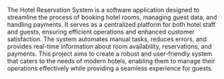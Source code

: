 The Hotel Reservation System is a software application designed to streamline 
the process of booking hotel rooms, managing guest data, and handling 
payments. It serves as a centralized platform for both hotel staff and guests, 
ensuring efficient operations and enhanced customer satisfaction. The system 
automates manual tasks, reduces errors, and provides real-time information 
about room availability, reservations, and payments. 
This project aims to create a robust and user-friendly system that caters to the 
needs of modern hotels, enabling them to manage their operations effectively 
while providing a seamless experience for guests.
